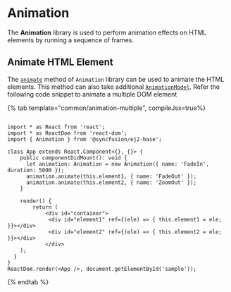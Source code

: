 # Animation

The **Animation** library is used to perform animation effects on HTML elements by running a sequence of frames.

## Animate HTML Element

The [`animate`](https://ej2.syncfusion.com/documentation/api/base/animation#animate) method of `Animation` library
can be used to animate the HTML elements. This method can also take additional
[`AnimationModel`](https://ej2.syncfusion.com/documentation/api/base/animationModel). Refer the following code snippet
to animate a multiple DOM element

{% tab template="common/animation-multiple", compileJsx=true%}

```tsx

import * as React from 'react';
import * as ReactDom from 'react-dom';
import { Animation } from '@syncfusion/ej2-base';

class App extends React.Component<{}, {}> {
    public componentDidMount(): void {
      let animation: Animation = new Animation({ name: 'FadeIn', duration: 5000 });
      animation.animate(this.element1, { name: 'FadeOut' });
      animation.animate(this.element2, { name: 'ZoomOut' });
    }

    render() {
        return (
            <div id="container">
             <div id="element1" ref={(ele) => { this.element1 = ele; }}></div>
             <div id="element2" ref={(ele) => { this.element2 = ele; }}></div>
            </div>
    );
  }
}
ReactDom.render(<App />, document.getElementById('sample'));

```

{% endtab %}